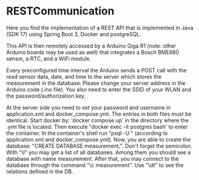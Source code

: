 # RESTCommunication

Here you find the implementation of a REST API that is implemented in Java (SDK 17) using Spring Boot 3, Docker and postgreSQL.

This API is then remotely accessed by a Arduino Giga R1 (note: other Arduino boards may be used as well) that integrates a Bosch BME680 sensor, a RTC, and a WiFi module. 

Every preconfigured time interval the Arduino sends a POST call with the read sensor data, date, and time to the server which stores the measurement in the database. Please change your server address in the Arduino code (.ino file). 
You also need to enter the SSID of your WLAN and the password/authorization key.

At the server side you need to set your password and username in application.xml and docker_compose.yml. The entries in both files must be identical.
Start docker by: 'docker compose up' in the directory where the .yml file is located.
Then execute "docker exec -it postgres bash' to enter the container. In the container's shell run "psql -U <username>" (according to application.xml and docker_compose.yml).
Now, you are able to create the database: "CREATE DATABASE measurement;". Don't forget the semicolon. With "\l" you may get a list of all databases. Among them you should see a database with name measurement.
After that, you may connect to the database through the command "\c measurement". Use "\dt" to see the relations defined in the DB.
  
